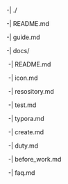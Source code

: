 -| ./

  -| README.md

  -| guide.md

  -| docs/

​    -| README.md

​    -| icon.md

​    -| resository.md

​    -| test.md

​    -| typora.md

​    -| create.md

​    -| duty.md

​    -| before_work.md

​    -| faq.md



